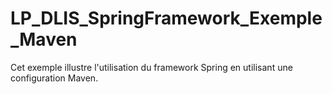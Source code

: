 # LP_DLIS_SpringFramework_Exemple_Maven

Cet exemple illustre l'utilisation du framework Spring en utilisant une configuration Maven.